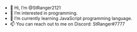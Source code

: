 - 👋 Hi, I’m @StRanger2121
- 👀 I’m interested in programming.
- 🌱 I’m currently learning JavaScript programming language.
- 📫 You can reach out to me on Discord: StRanger#7777

<!---
StRanger2121/StRanger2121 is a ✨ special ✨ repository because its `README.md` (this file) appears on your GitHub profile.
You can click the Preview link to take a look at your changes.
--->
